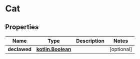 # Cat

## Properties
Name | Type | Description | Notes
------------ | ------------- | ------------- | -------------
**declawed** | [**kotlin.Boolean**](.md) |  |  [optional]
